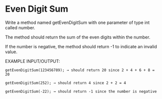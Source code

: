 # Even Digit Sum

Write a method named getEvenDigitSum with one parameter of type int called number.

The method should return the sum of the even digits within the number.

If the number is negative, the method should return -1 to indicate an invalid value.


EXAMPLE INPUT/OUTPUT:

    getEvenDigitSum(123456789); → should return 20 since 2 + 4 + 6 + 8 = 20

    getEvenDigitSum(252); → should return 4 since 2 + 2 = 4

    getEvenDigitSum(-22); → should return -1 since the number is negative
